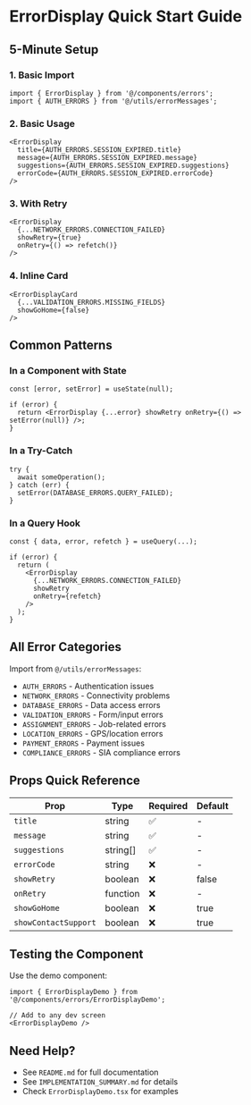 # ErrorDisplay Quick Start Guide

## 5-Minute Setup

### 1. Basic Import

```tsx
import { ErrorDisplay } from '@/components/errors';
import { AUTH_ERRORS } from '@/utils/errorMessages';
```

### 2. Basic Usage

```tsx
<ErrorDisplay
  title={AUTH_ERRORS.SESSION_EXPIRED.title}
  message={AUTH_ERRORS.SESSION_EXPIRED.message}
  suggestions={AUTH_ERRORS.SESSION_EXPIRED.suggestions}
  errorCode={AUTH_ERRORS.SESSION_EXPIRED.errorCode}
/>
```

### 3. With Retry

```tsx
<ErrorDisplay
  {...NETWORK_ERRORS.CONNECTION_FAILED}
  showRetry={true}
  onRetry={() => refetch()}
/>
```

### 4. Inline Card

```tsx
<ErrorDisplayCard
  {...VALIDATION_ERRORS.MISSING_FIELDS}
  showGoHome={false}
/>
```

## Common Patterns

### In a Component with State

```tsx
const [error, setError] = useState(null);

if (error) {
  return <ErrorDisplay {...error} showRetry onRetry={() => setError(null)} />;
}
```

### In a Try-Catch

```tsx
try {
  await someOperation();
} catch (err) {
  setError(DATABASE_ERRORS.QUERY_FAILED);
}
```

### In a Query Hook

```tsx
const { data, error, refetch } = useQuery(...);

if (error) {
  return (
    <ErrorDisplay
      {...NETWORK_ERRORS.CONNECTION_FAILED}
      showRetry
      onRetry={refetch}
    />
  );
}
```

## All Error Categories

Import from `@/utils/errorMessages`:

- `AUTH_ERRORS` - Authentication issues
- `NETWORK_ERRORS` - Connectivity problems
- `DATABASE_ERRORS` - Data access errors
- `VALIDATION_ERRORS` - Form/input errors
- `ASSIGNMENT_ERRORS` - Job-related errors
- `LOCATION_ERRORS` - GPS/location errors
- `PAYMENT_ERRORS` - Payment issues
- `COMPLIANCE_ERRORS` - SIA compliance errors

## Props Quick Reference

| Prop | Type | Required | Default |
|------|------|----------|---------|
| `title` | string | ✅ | - |
| `message` | string | ✅ | - |
| `suggestions` | string[] | ✅ | - |
| `errorCode` | string | ❌ | - |
| `showRetry` | boolean | ❌ | false |
| `onRetry` | function | ❌ | - |
| `showGoHome` | boolean | ❌ | true |
| `showContactSupport` | boolean | ❌ | true |

## Testing the Component

Use the demo component:

```tsx
import { ErrorDisplayDemo } from '@/components/errors/ErrorDisplayDemo';

// Add to any dev screen
<ErrorDisplayDemo />
```

## Need Help?

- See `README.md` for full documentation
- See `IMPLEMENTATION_SUMMARY.md` for details
- Check `ErrorDisplayDemo.tsx` for examples
